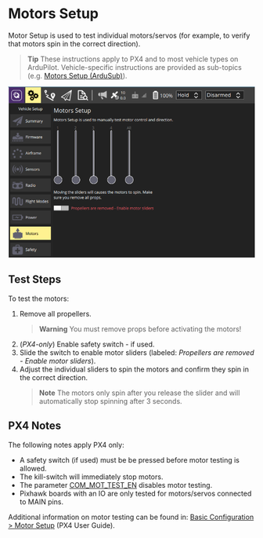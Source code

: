 # Motors Setup

Motor Setup is used to test individual motors/servos (for example, to verify that motors spin in the correct direction).

> **Tip** These instructions apply to PX4 and to most vehicle types on ArduPilot.
  Vehicle-specific instructions are provided as sub-topics (e.g. [Motors Setup (ArduSub)](../SetupView/Motors_ardusub.md)).

![Motors Test](../../assets/setup/Motors.png)

## Test Steps


To test the motors:

1. Remove all propellers.
   > **Warning** You must remove props before activating the motors!
1. (*PX4-only*) Enable safety switch - if used.
1. Slide the switch to enable motor sliders (labeled: *Propellers are removed - Enable motor sliders*).
1. Adjust the individual sliders to spin the motors and confirm they spin in the correct direction.
   > **Note** The motors only spin after you release the slider and will automatically stop spinning after 3 seconds.

## PX4 Notes

The following notes apply PX4 only:
- A safety switch (if used) must be be pressed before motor testing is allowed.
- The kill-switch will immediately stop motors.
- The parameter [COM_MOT_TEST_EN](http://docs.px4.io/master/en/advanced_config/parameter_reference.html#COM_MOT_TEST_EN) disables motor testing.
- Pixhawk boards with an IO are only tested for motors/servos connected to MAIN pins.

Additional information on motor testing can be found in: [Basic Configuration > Motor Setup](http://docs.px4.io/master/en/config/motors.html) (PX4 User Guide).
